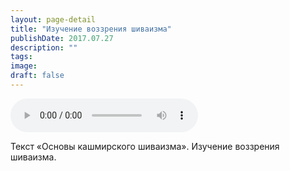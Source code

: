 ```yaml
---
layout: page-detail
title: "Изучение воззрения шиваизма"
publishDate: 2017.07.27
description: ""
tags:
image:
draft: false
---
```


<audio title="2017.07.27 - Изучение воззрения шиваизма.mp3" src="https://filer-api.advayta.org/v1.0/public/files/73647" controls=""></audio>

 Текст «Основы кашмирского шиваизма». Изучение воззрения шиваизма. 

  
